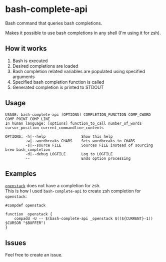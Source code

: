 # bash-complete-api

Bash command that queries bash completions.

Makes it possible to use bash completions in any shell (I'm using it for zsh).
## How it works

1. Bash is executed
1. Desired completions are loaded
1. Bash completion related variables are populated using specified arguments
1. Specified bash completion function is called
1. Generated completion is printed to STDOUT

## Usage
```
USAGE: bash-complete-api [OPTIONS] COMPLETION_FUNCTION COMP_CWORD COMP_POINT COMP_LINE
In human language: [options] function_to_call number_of_words cursor_position current_commandline_contents
 
OPTIONS: -h|--help                Show this help
         -w|--wordbreaks CHARS    Sets wordbreaks to CHARS
         -s|--source FILE         Sources FILE instead of sourcing brew bash_completion
         -d|--debug LOGFILE       Log to LOGFILE
         --                       Ends option processing
```
[//]: # "Coming soon:"

[//]: # "-F|--deduce-function     Deduces completion function therefore it does not have to be specified as an argument"

## Examples

[`openstack`](https://github.com/openstack/python-openstackclient) does not have a completion for zsh.  
This is how I used `bash-complete-api` to create zsh completion for `openstack`:
```
#compdef openstack

function _openstack {
    compadd -U -- $(bash-complete-api _openstack $((${CURRENT}-1)) $CURSOR "$BUFFER")
}
```

## Issues

Feel free to create an issue.

